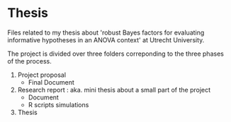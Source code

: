 # Thesis
Files related to my thesis about 'robust Bayes factors for evaluating informative hypotheses in an ANOVA context' at Utrecht University. 

The project is divided over three folders correponding to the three phases of the process.
1. Project proposal
   - Final Document 
2. Research report : aka. mini thesis about a small part of the project
   - Document 
   - R scripts simulations 
3. Thesis 
